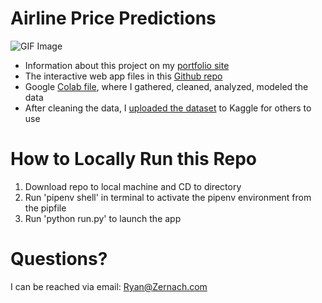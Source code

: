 # Airline Price Predictions

![GIF Image](https://ryan.zernach.com/wp-content/uploads/Airline_Price_Predictor_made_with_giphy.gif)

* Information about this project on my [portfolio site](https://ryan.zernach.com/portfolio/airline-price-predictor-how-are-flight-prices-calculated/)
* The interactive web app files in this [Github repo](https://github.com/Zernach/Airline-Price-Predictions)
* Google [Colab file](https://colab.research.google.com/drive/1s3SJs2dpnH2LQvR9S3JNH2C-yD1na_4R?usp=sharing), where I gathered, cleaned, analyzed, modeled the data
* After cleaning the data, I [uploaded the dataset](https://www.kaggle.com/zernach/2018-airplane-flights) to Kaggle for others to use


# How to Locally Run this Repo
1. Download repo to local machine and CD to directory
2. Run 'pipenv shell' in terminal to activate the pipenv environment from the pipfile
3. Run 'python run.py' to launch the app

# Questions?
I can be reached via email: [Ryan@Zernach.com](mailto:Ryan@Zernach.com)